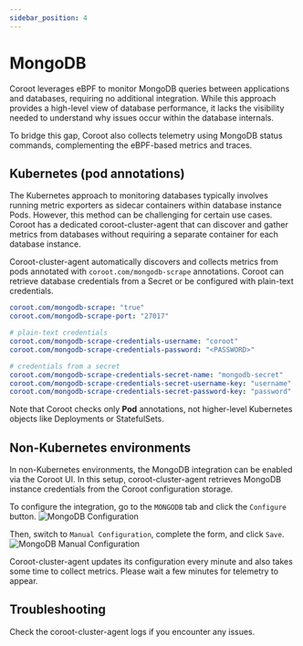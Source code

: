 ```yaml
---
sidebar_position: 4
---
```


# MongoDB

Coroot leverages eBPF to monitor MongoDB queries between applications and databases, requiring no additional integration.
While this approach provides a high-level view of database performance, it lacks the visibility needed to understand why issues occur within the database internals.

To bridge this gap, Coroot also collects telemetry using MongoDB status commands, complementing the eBPF-based metrics and traces.

## Kubernetes (pod annotations)

The Kubernetes approach to monitoring databases typically involves running metric exporters as sidecar containers within database instance Pods.
However, this method can be challenging for certain use cases.
Coroot has a dedicated coroot-cluster-agent that can discover and gather metrics from databases without requiring a separate container for each database instance.

Coroot-cluster-agent automatically discovers and collects metrics from pods annotated with `coroot.com/mongodb-scrape` annotations.
Coroot can retrieve database credentials from a Secret or be configured with plain-text credentials.

```yaml
coroot.com/mongodb-scrape: "true"
coroot.com/mongodb-scrape-port: "27017"

# plain-text credentials
coroot.com/mongodb-scrape-credentials-username: "coroot"
coroot.com/mongodb-scrape-credentials-password: "<PASSWORD>"

# credentials from a secret
coroot.com/mongodb-scrape-credentials-secret-name: "mongodb-secret"
coroot.com/mongodb-scrape-credentials-secret-username-key: "username"
coroot.com/mongodb-scrape-credentials-secret-password-key: "password"
```

Note that Coroot checks only **Pod** annotations, not higher-level Kubernetes objects like Deployments or StatefulSets.

## Non-Kubernetes environments

In non-Kubernetes environments, the MongoDB integration can be enabled via the Coroot UI.
In this setup, coroot-cluster-agent retrieves MongoDB instance credentials from the Coroot configuration storage.

To configure the integration, go to the `MONGODB` tab and click the `Configure` button.
<img alt="MongoDB Configuration" src="/img/docs/databases/mongodb/configure.png" class="card w-800"/>

Then, switch to `Manual Configuration`, complete the form, and click `Save`.
<img alt="MongoDB Manual Configuration" src="/img/docs/databases/mongodb/manual.png" class="card w-600"/>

Coroot-cluster-agent updates its configuration every minute and also takes some time to collect metrics. 
Please wait a few minutes for telemetry to appear.


## Troubleshooting

Check the coroot-cluster-agent logs if you encounter any issues.

